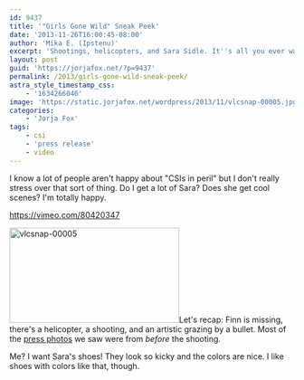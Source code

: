 ```yaml
---
id: 9437
title: '"Girls Gone Wild" Sneak Peek'
date: '2013-11-26T16:00:45-08:00'
author: 'Mika E. (Ipstenu)'
excerpt: 'Shootings, helicopters, and Sara Sidle. It''s all you ever wanted in a sneak peek, isn''t it?'
layout: post
guid: 'https://jorjafox.net/?p=9437'
permalink: /2013/girls-gone-wild-sneak-peek/
astra_style_timestamp_css:
    - '1634266046'
image: 'https://static.jorjafox.net/wordpress/2013/11/vlcsnap-00005.jpg'
categories:
    - 'Jorja Fox'
tags:
    - csi
    - 'press release'
    - video
---
```


I know a lot of people aren't happy about "CSIs in peril" but I don't really stress over that sort of thing. Do I get a lot of Sara? Does she get cool scenes? I'm totally happy.

https://vimeo.com/80420347

<a href="https://jorjafox.net/2013/girls-gone-wild-sneak-peek/vlcsnap-00005-2/" rel="attachment wp-att-9438"><img class="alignleft size-medium wp-image-9438" alt="vlcsnap-00005" src="//static.jorjafox.net/wordpress/2013/11/vlcsnap-00005.jpg" width="300" height="168" /></a>Let's recap: Finn is missing, there's a helicopter, a shooting, and an artistic grazing by a bullet. Most of the <a title="“Girls Gone Wild” Promo Pictures" href="https://jorjafox.net/2013/girls-gone-wild-promo-pictures/">press photos</a> we saw were from _before_ the shooting.

Me? I want Sara's shoes! They look so kicky and the colors are nice. I like shoes with colors like that, though.
